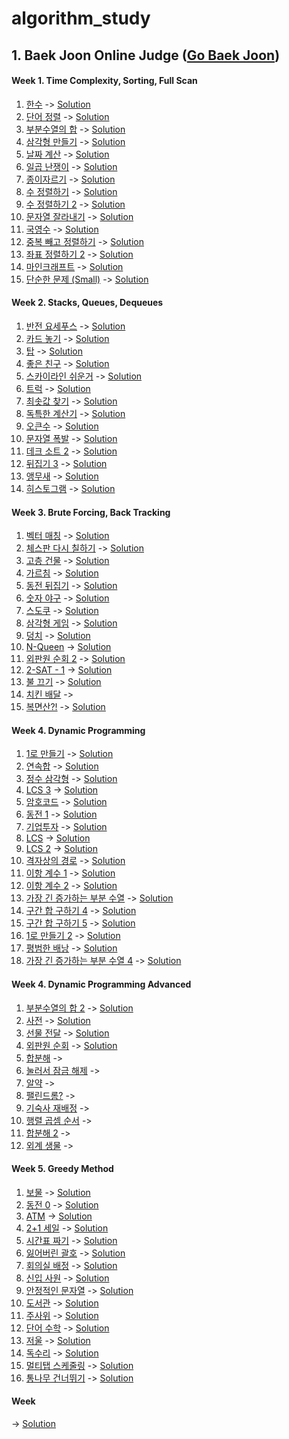 # algorithm_study

## 1. Baek Joon Online Judge ([Go Baek Joon](https://www.acmicpc.net/))
#### Week 1. Time Complexity, Sorting, Full Scan
1.  [한수](https://www.acmicpc.net/problem/1065) -> [Solution](https://github.com/JoonHyeok-hozy-Kim/algorithm_study/blob/main/BaekJoon/Solutions/Week1/Sol_01_220913_1065.py)
2.  [단어 정렬](https://www.acmicpc.net/problem/1181) -> [Solution](https://github.com/JoonHyeok-hozy-Kim/algorithm_study/blob/main/BaekJoon/Solutions/Week1/Sol_02_220913_1181.py)
3.  [부분수열의 합](https://www.acmicpc.net/problem/1182) -> [Solution](https://github.com/JoonHyeok-hozy-Kim/algorithm_study/blob/main/BaekJoon/Solutions/Week1/Sol_03_220914_1182.py)
4.  [삼각형 만들기](https://www.acmicpc.net/problem/1448) -> [Solution](https://github.com/JoonHyeok-hozy-Kim/algorithm_study/blob/main/BaekJoon/Solutions/Week1/Sol_04_220914_1448.py)
5.  [날짜 계산](https://www.acmicpc.net/problem/1476) -> [Solution](https://github.com/JoonHyeok-hozy-Kim/algorithm_study/blob/main/BaekJoon/Solutions/Week1/Sol_05_220915_1476.py)
6.  [일곱 난쟁이](https://www.acmicpc.net/problem/2309) -> [Solution](https://github.com/JoonHyeok-hozy-Kim/algorithm_study/blob/main/BaekJoon/Solutions/Week1/Sol_06_220915_2309.py)
7.  [종이자르기](https://www.acmicpc.net/problem/2628) -> [Solution](https://github.com/JoonHyeok-hozy-Kim/algorithm_study/blob/main/BaekJoon/Solutions/Week1/Sol_07_220915_2628.py)
8.  [수 정렬하기](https://www.acmicpc.net/problem/2750) -> [Solution](https://github.com/JoonHyeok-hozy-Kim/algorithm_study/blob/main/BaekJoon/Solutions/Week1/Sol_08_220915_2750.py)
9.  [수 정렬하기 2](https://www.acmicpc.net/problem/2751) -> [Solution](https://github.com/JoonHyeok-hozy-Kim/algorithm_study/blob/main/BaekJoon/Solutions/Week1/Sol_08_220915_2750.py)
10. [문자열 잘라내기](https://www.acmicpc.net/problem/2866) -> [Solution](https://github.com/JoonHyeok-hozy-Kim/algorithm_study/blob/main/BaekJoon/Solutions/Week1/Sol_09_220916_2866.py)
11. [국영수](https://www.acmicpc.net/problem/10825) -> [Solution](https://github.com/JoonHyeok-hozy-Kim/algorithm_study/blob/main/BaekJoon/Solutions/Week1/Sol_10_220916_10825.py)
12. [중복 빼고 정렬하기](https://www.acmicpc.net/problem/10867) -> [Solution](https://github.com/JoonHyeok-hozy-Kim/algorithm_study/blob/main/BaekJoon/Solutions/Week1/Sol_11_220916_10867.py)
13. [좌표 정렬하기 2](https://www.acmicpc.net/problem/11651) -> [Solution](https://github.com/JoonHyeok-hozy-Kim/algorithm_study/blob/main/BaekJoon/Solutions/Week1/Sol_12_220917_11651.py)
14. [마인크래프트](https://www.acmicpc.net/problem/18111) -> [Solution](https://github.com/JoonHyeok-hozy-Kim/algorithm_study/blob/main/BaekJoon/Solutions/Week1/Sol_13_220917_18111.py)
15. [단순한 문제 (Small)](https://www.acmicpc.net/problem/25494) -> [Solution](https://github.com/JoonHyeok-hozy-Kim/algorithm_study/blob/main/BaekJoon/Solutions/Week1/Sol_14_220917_25494.py)

#### Week 2. Stacks, Queues, Dequeues
1.  [반전 요세푸스](https://www.acmicpc.net/problem/20301) -> [Solution](https://github.com/JoonHyeok-hozy-Kim/algorithm_study/blob/main/BaekJoon/Solutions/Week2/Sol_A_220920_20301.py)
2.  [카드 놓기](https://www.acmicpc.net/problem/18115) -> [Solution](https://github.com/JoonHyeok-hozy-Kim/algorithm_study/blob/main/BaekJoon/Solutions/Week2/Sol_B_220920_18115.py)
3.  [탑](https://www.acmicpc.net/problem/2493) -> [Solution](https://github.com/JoonHyeok-hozy-Kim/algorithm_study/blob/main/BaekJoon/Solutions/Week2/Sol_C_220920_2493.py)
4.  [좋은 친구](https://www.acmicpc.net/problem/3078) -> [Solution](https://github.com/JoonHyeok-hozy-Kim/algorithm_study/blob/main/BaekJoon/Solutions/Week2/Sol_D_220921_3078.py)
5.  [스카이라인 쉬운거](https://www.acmicpc.net/problem/1863) -> [Solution](https://github.com/JoonHyeok-hozy-Kim/algorithm_study/blob/main/BaekJoon/Solutions/Week2/Sol_E_220921_1863.py)
6.  [트럭](https://www.acmicpc.net/problem/13335) -> [Solution](https://github.com/JoonHyeok-hozy-Kim/algorithm_study/blob/main/BaekJoon/Solutions/Week2/Sol_F_220921_13335.py)
7.  [최솟값 찾기](https://www.acmicpc.net/problem/11003) -> [Solution](https://github.com/JoonHyeok-hozy-Kim/algorithm_study/blob/main/BaekJoon/Solutions/Week2/Sol_G_220922_11003.py)
8.  [독특한 계산기](https://www.acmicpc.net/problem/19591) -> [Solution](https://github.com/JoonHyeok-hozy-Kim/algorithm_study/blob/main/BaekJoon/Solutions/Week2/Sol_H_220922_19591.py)
9.  [오큰수](https://www.acmicpc.net/problem/17298) -> [Solution](https://github.com/JoonHyeok-hozy-Kim/algorithm_study/blob/main/BaekJoon/Solutions/Week2/Sol_I_220922_17298.py)
10. [문자열 폭발](https://www.acmicpc.net/problem/9935) -> [Solution](https://github.com/JoonHyeok-hozy-Kim/algorithm_study/blob/main/BaekJoon/Solutions/Week2/Sol_J_220923_9935.py)
11. [데크 소트 2](https://www.acmicpc.net/problem/10975) -> [Solution](https://github.com/JoonHyeok-hozy-Kim/algorithm_study/blob/main/BaekJoon/Solutions/Week2/Sol_K_220923_10975.py)
12. [뒤집기 3](https://www.acmicpc.net/problem/1464) -> [Solution](https://github.com/JoonHyeok-hozy-Kim/algorithm_study/blob/main/BaekJoon/Solutions/Week2/Sol_L_220924_1464_cheat.py)
13. [앵무새](https://www.acmicpc.net/problem/14713) -> [Solution](https://github.com/JoonHyeok-hozy-Kim/algorithm_study/blob/main/BaekJoon/Solutions/Week2/Sol_M_220925_14713.py)
14. [히스토그램](https://www.acmicpc.net/problem/1725) -> [Solution](https://github.com/JoonHyeok-hozy-Kim/algorithm_study/blob/main/BaekJoon/Solutions/Week2/Sol_N_220626_1725.py)

#### Week 3. Brute Forcing, Back Tracking
1.  [벡터 매칭](https://www.acmicpc.net/problem/1007) -> [Solution](https://github.com/JoonHyeok-hozy-Kim/algorithm_study/blob/main/BaekJoon/Solutions/Week3/Sol_A_220927_1007.py)
2.  [체스판 다시 칠하기](https://www.acmicpc.net/problem/1018) -> [Solution](https://github.com/JoonHyeok-hozy-Kim/algorithm_study/blob/main/BaekJoon/Solutions/Week3/Sol_B_220927_1018.py)
3.  [고층 건물](https://www.acmicpc.net/problem/1027) -> [Solution](https://github.com/JoonHyeok-hozy-Kim/algorithm_study/blob/main/BaekJoon/Solutions/Week3/Sol_C_220927_1027.py)
4.  [가르침](https://www.acmicpc.net/problem/1062) -> [Solution](https://github.com/JoonHyeok-hozy-Kim/algorithm_study/blob/main/BaekJoon/Solutions/Week3/Sol_D_220928_1062.py)
5.  [동전 뒤집기](https://www.acmicpc.net/problem/1285) -> [Solution](https://github.com/JoonHyeok-hozy-Kim/algorithm_study/blob/main/BaekJoon/Solutions/Week3/Sol_E_220928_1285_cheat.py)
6.  [숫자 야구](https://www.acmicpc.net/problem/2503) -> [Solution](https://github.com/JoonHyeok-hozy-Kim/algorithm_study/blob/main/BaekJoon/Solutions/Week3/Sol_F_220929_2503.py)
7.  [스도쿠](https://www.acmicpc.net/problem/2580) -> [Solution](https://github.com/JoonHyeok-hozy-Kim/algorithm_study/blob/main/BaekJoon/Solutions/Week3/Sol_G_220929_2580_cheated.py)
8.  [삼각형 게임](https://www.acmicpc.net/problem/4658) -> [Solution](https://github.com/JoonHyeok-hozy-Kim/algorithm_study/blob/main/BaekJoon/Solutions/Week3/Sol_H_220929_4658.py)
9.  [덩치](https://www.acmicpc.net/problem/7568) -> [Solution](https://github.com/JoonHyeok-hozy-Kim/algorithm_study/blob/main/BaekJoon/Solutions/Week3/Sol_I_220930_7568.py)
10. [N-Queen](https://www.acmicpc.net/problem/9663) -> [Solution](https://github.com/JoonHyeok-hozy-Kim/algorithm_study/blob/main/BaekJoon/Solutions/Week3/Sol_J_221001_9663.py)
11. [외판원 순회 2](https://www.acmicpc.net/problem/10971) -> [Solution](https://github.com/JoonHyeok-hozy-Kim/algorithm_study/blob/main/BaekJoon/Solutions/Week3/Sol_K_221001_10971.py)
12. [2-SAT - 1](https://www.acmicpc.net/problem/11277) -> [Solution](https://github.com/JoonHyeok-hozy-Kim/algorithm_study/blob/main/BaekJoon/Solutions/Week3/Sol_L_221001_11277.py)
13. [불 끄기](https://www.acmicpc.net/problem/15686) -> [Solution](https://github.com/JoonHyeok-hozy-Kim/algorithm_study/blob/main/BaekJoon/Solutions/Week3/Sol_M_221002_14939_cheated.py)
14. [치킨 배달](https://www.acmicpc.net/problem/14939) -> 
15. [복면산?!](https://www.acmicpc.net/problem/15811) -> [Solution](https://github.com/JoonHyeok-hozy-Kim/algorithm_study/blob/main/BaekJoon/Solutions/Week3/)

#### Week 4. Dynamic Programming
1.  [1로 만들기](https://www.acmicpc.net/problem/1463) -> [Solution](https://github.com/JoonHyeok-hozy-Kim/algorithm_study/blob/main/BaekJoon/Solutions/Week4/Sol_A_221004_1463.py)
2.  [연속합](https://www.acmicpc.net/problem/1912) -> [Solution](https://github.com/JoonHyeok-hozy-Kim/algorithm_study/blob/main/BaekJoon/Solutions/Week4/Sol_B_221004_1912.py)
3.  [정수 삼각형](https://www.acmicpc.net/problem/1932) -> [Solution](https://github.com/JoonHyeok-hozy-Kim/algorithm_study/blob/main/BaekJoon/Solutions/Week4/Sol_C_221004_1932.py)
4.  [LCS 3](https://www.acmicpc.net/problem/1958) -> [Solution](https://github.com/JoonHyeok-hozy-Kim/algorithm_study/blob/main/BaekJoon/Solutions/Week4/Sol_D_221004_1958.py)
5.  [암호코드](https://www.acmicpc.net/problem/2011) -> [Solution](https://github.com/JoonHyeok-hozy-Kim/algorithm_study/blob/main/BaekJoon/Solutions/Week4/Sol_E_221005_2011.py)
6.  [동전 1](https://www.acmicpc.net/problem/2293) -> [Solution](https://github.com/JoonHyeok-hozy-Kim/algorithm_study/blob/main/BaekJoon/Solutions/Week4/Sol_F_221005_2293_cheated.py)
7.  [기업투자](https://www.acmicpc.net/problem/2262) -> [Solution](https://github.com/JoonHyeok-hozy-Kim/algorithm_study/blob/main/BaekJoon/Solutions/Week4/Sol_G_221006_2262_cheated.py)
8.  [LCS](https://www.acmicpc.net/problem/9251) -> [Solution](https://github.com/JoonHyeok-hozy-Kim/algorithm_study/blob/main/BaekJoon/Solutions/Week4/Sol_H_221007_9251.py)
9.  [LCS 2](https://www.acmicpc.net/problem/9252) -> [Solution](https://github.com/JoonHyeok-hozy-Kim/algorithm_study/blob/main/BaekJoon/Solutions/Week4/Sol_I_221007_9252.py)
10. [격자상의 경로](https://www.acmicpc.net/problem/10164) -> [Solution](https://github.com/JoonHyeok-hozy-Kim/algorithm_study/blob/main/BaekJoon/Solutions/Week4/Sol_J_221007_10164.py)
11. [이항 계수 1](https://www.acmicpc.net/problem/11050) -> [Solution](https://github.com/JoonHyeok-hozy-Kim/algorithm_study/blob/main/BaekJoon/Solutions/Week4/Sol_K_221007_11050.py)
12. [이항 계수 2](https://www.acmicpc.net/problem/11051) -> [Solution](https://github.com/JoonHyeok-hozy-Kim/algorithm_study/blob/main/BaekJoon/Solutions/Week4/Sol_L_221007_11051.py)
13. [가장 긴 증가하는 부분 수열](https://www.acmicpc.net/problem/11053) -> [Solution](https://github.com/JoonHyeok-hozy-Kim/algorithm_study/blob/main/BaekJoon/Solutions/Week4/Sol_M_221007_11053.py)
14. [구간 합 구하기 4](https://www.acmicpc.net/problem/11659) -> [Solution](https://github.com/JoonHyeok-hozy-Kim/algorithm_study/blob/main/BaekJoon/Solutions/Week4/Sol_N_221003_11659.py)
15. [구간 합 구하기 5](https://www.acmicpc.net/problem/11660) -> [Solution](https://github.com/JoonHyeok-hozy-Kim/algorithm_study/blob/main/BaekJoon/Solutions/Week4/Sol_O_221008_11660.py)
16. [1로 만들기 2](https://www.acmicpc.net/problem/12852) -> [Solution](https://github.com/JoonHyeok-hozy-Kim/algorithm_study/blob/main/BaekJoon/Solutions/Week4/Sol_P_221008_12852.py)
17. [평범한 배낭](https://www.acmicpc.net/problem/12865) -> [Solution](https://github.com/JoonHyeok-hozy-Kim/algorithm_study/blob/main/BaekJoon/Solutions/Week4/Sol_Q_221008_12865_cheated.py)
18. [가장 긴 증가하는 부분 수열 4](https://www.acmicpc.net/problem/14002) -> [Solution](https://github.com/JoonHyeok-hozy-Kim/algorithm_study/blob/main/BaekJoon/Solutions/Week4/Sol_R_221003_14002.py)

#### Week 4. Dynamic Programming Advanced
1.  [부분수열의 합 2](https://www.acmicpc.net/problem/1208) -> [Solution](https://github.com/JoonHyeok-hozy-Kim/algorithm_study/blob/main/BaekJoon/Solutions/Week4_Challenge/Sol_A_221008_1208.py)
2.  [사전](https://www.acmicpc.net/problem/1256) -> [Solution](https://github.com/JoonHyeok-hozy-Kim/algorithm_study/blob/main/BaekJoon/Solutions/Week4_Challenge/Sol_B_221009_1256.py)
3.  [선물 전달](https://www.acmicpc.net/problem/1947) -> [Solution](https://github.com/JoonHyeok-hozy-Kim/algorithm_study/blob/main/BaekJoon/Solutions/Week4_Challenge/Sol_C_221009_1947.py)
4.  [외판원 순회](https://www.acmicpc.net/problem/2098) -> [Solution](https://github.com/JoonHyeok-hozy-Kim/algorithm_study/blob/main/BaekJoon/Solutions/Week4_Challenge/Sol_D_221009_2098.py)
5.  [합분해](https://www.acmicpc.net/problem/2225) -> 
6.  [눌러서 잠금 해제](https://www.acmicpc.net/problem/2723) -> 
7.  [알약](https://www.acmicpc.net/problem/4811) -> 
8.  [팰린드롬?](https://www.acmicpc.net/problem/10942) -> 
9.  [기숙사 재배정](https://www.acmicpc.net/problem/10978) -> 
10. [행렬 곱셈 순서](https://www.acmicpc.net/problem/11049) -> 
11. [합분해 2](https://www.acmicpc.net/problem/13707) -> 
12. [외계 생물](https://www.acmicpc.net/problem/16565) -> 

#### Week 5. Greedy Method
1.  [보물](https://www.acmicpc.net/problem/1026) -> [Solution](https://github.com/JoonHyeok-hozy-Kim/algorithm_study/blob/main/BaekJoon/Solutions/Week5/Sol_A_221011_1026.py)
2.  [동전 0](https://www.acmicpc.net/problem/11047) -> [Solution](https://github.com/JoonHyeok-hozy-Kim/algorithm_study/blob/main/BaekJoon/Solutions/Week5/Sol_B_221011_11047.py)
3.  [ATM](https://www.acmicpc.net/problem/11399) -> [Solution](https://github.com/JoonHyeok-hozy-Kim/algorithm_study/blob/main/BaekJoon/Solutions/Week5/Sol_C_221011_11399.py)
4.  [2+1 세일](https://www.acmicpc.net/problem/11508) -> [Solution](https://github.com/JoonHyeok-hozy-Kim/algorithm_study/blob/main/BaekJoon/Solutions/Week5/Sol_D_221011_11508.py)
5.  [시간표 짜기](https://www.acmicpc.net/problem/14569) -> [Solution](https://github.com/JoonHyeok-hozy-Kim/algorithm_study/blob/main/BaekJoon/Solutions/Week5/Sol_E_221011_14569.py)
6.  [잃어버린 괄호](https://www.acmicpc.net/problem/1541) -> [Solution](https://github.com/JoonHyeok-hozy-Kim/algorithm_study/blob/main/BaekJoon/Solutions/Week5/Sol_F_221011_1541.py)
7.  [회의실 배정](https://www.acmicpc.net/problem/1931) -> [Solution](https://github.com/JoonHyeok-hozy-Kim/algorithm_study/blob/main/BaekJoon/Solutions/Week5/Sol_G_221012_1931_cheated.py)
8.  [신입 사원](https://www.acmicpc.net/problem/1946) -> [Solution](https://github.com/JoonHyeok-hozy-Kim/algorithm_study/blob/main/BaekJoon/Solutions/Week5/Sol_H_221012_1946_cheated.py)
9.  [안정적인 문자열](https://www.acmicpc.net/problem/4889) -> [Solution](https://github.com/JoonHyeok-hozy-Kim/algorithm_study/blob/main/BaekJoon/Solutions/Week5/Sol_I_221012_4889.py)
10. [도서관](https://www.acmicpc.net/problem/1461) -> [Solution](https://github.com/JoonHyeok-hozy-Kim/algorithm_study/blob/main/BaekJoon/Solutions/Week5/Sol_J_221013_1461.py)
11. [주사위](https://www.acmicpc.net/problem/1041) -> [Solution](https://github.com/JoonHyeok-hozy-Kim/algorithm_study/blob/main/BaekJoon/Solutions/Week5/Sol_K_221013_1041.py)
12. [단어 수학](https://www.acmicpc.net/problem/1339) -> [Solution](https://github.com/JoonHyeok-hozy-Kim/algorithm_study/blob/main/BaekJoon/Solutions/Week5/Sol_L_221013_1339_cheated.py)
13. [저울](https://www.acmicpc.net/problem/2437) -> [Solution](https://github.com/JoonHyeok-hozy-Kim/algorithm_study/blob/main/BaekJoon/Solutions/Week5/Sol_M_221013_2437.py)
14. [독수리](https://www.acmicpc.net/problem/16238) -> [Solution](https://github.com/JoonHyeok-hozy-Kim/algorithm_study/blob/main/BaekJoon/Solutions/Week5/Sol_N_221018_16238_cheated.py)
15. [멀티탭 스케줄링](https://www.acmicpc.net/problem/1700) -> [Solution](https://github.com/JoonHyeok-hozy-Kim/algorithm_study/blob/main/BaekJoon/Solutions/Week5/Sol_O_221019_1700_cheated.py)
16. [통나무 건너뛰기](https://www.acmicpc.net/problem/11497) -> [Solution](https://github.com/JoonHyeok-hozy-Kim/algorithm_study/blob/main/BaekJoon/Solutions/Week5/Sol_P_221019_11497.py)



#### Week
[](https://www.acmicpc.net/problem/) -> [Solution]()